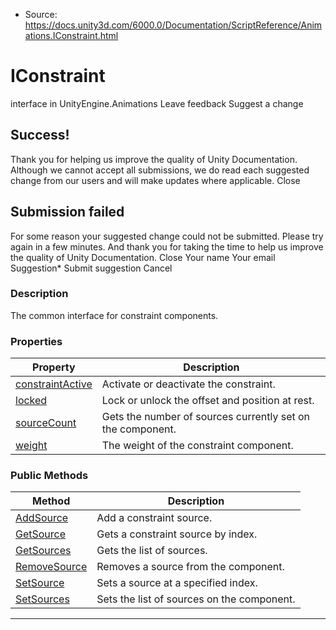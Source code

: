 * Source: https://docs.unity3d.com/6000.0/Documentation/ScriptReference/Animations.IConstraint.html

# IConstraint
interface in UnityEngine.Animations
Leave feedback
Suggest a change
## Success!
Thank you for helping us improve the quality of Unity Documentation. Although we cannot accept all submissions, we do read each suggested change from our users and will make updates where applicable.
Close
## Submission failed
For some reason your suggested change could not be submitted. Please <a>try again</a> in a few minutes. And thank you for taking the time to help us improve the quality of Unity Documentation.
Close
Your name Your email Suggestion* Submit suggestion
Cancel
### Description
The common interface for constraint components.
### Properties
Property | Description  
---|---  
[constraintActive](https://docs.unity3d.com/6000.0/Documentation/ScriptReference/Animations.IConstraint-constraintActive.html) | Activate or deactivate the constraint.  
[locked](https://docs.unity3d.com/6000.0/Documentation/ScriptReference/Animations.IConstraint-locked.html) | Lock or unlock the offset and position at rest.  
[sourceCount](https://docs.unity3d.com/6000.0/Documentation/ScriptReference/Animations.IConstraint-sourceCount.html) | Gets the number of sources currently set on the component.  
[weight](https://docs.unity3d.com/6000.0/Documentation/ScriptReference/Animations.IConstraint-weight.html) | The weight of the constraint component.  
### Public Methods
Method | Description  
---|---  
[AddSource](https://docs.unity3d.com/6000.0/Documentation/ScriptReference/Animations.IConstraint.AddSource.html) | Add a constraint source.  
[GetSource](https://docs.unity3d.com/6000.0/Documentation/ScriptReference/Animations.IConstraint.GetSource.html) | Gets a constraint source by index.  
[GetSources](https://docs.unity3d.com/6000.0/Documentation/ScriptReference/Animations.IConstraint.GetSources.html) | Gets the list of sources.  
[RemoveSource](https://docs.unity3d.com/6000.0/Documentation/ScriptReference/Animations.IConstraint.RemoveSource.html) | Removes a source from the component.  
[SetSource](https://docs.unity3d.com/6000.0/Documentation/ScriptReference/Animations.IConstraint.SetSource.html) | Sets a source at a specified index.  
[SetSources](https://docs.unity3d.com/6000.0/Documentation/ScriptReference/Animations.IConstraint.SetSources.html) | Sets the list of sources on the component.  
* * *
